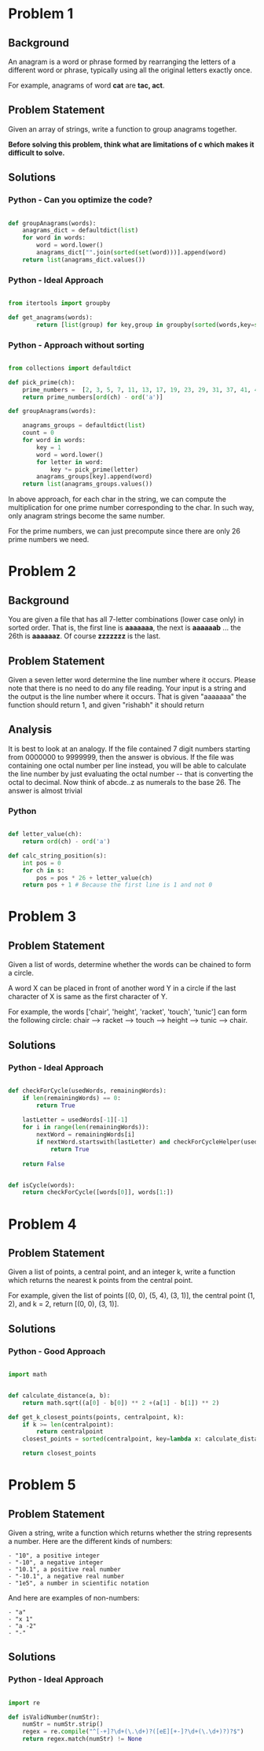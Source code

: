 # Problem 1

## Background

An anagram is a word or phrase formed by rearranging the letters of a different word or phrase, typically using all the original letters exactly once. 

For example, anagrams of word **cat** are **tac, act**.

## Problem Statement

Given an array of strings, write a function to group anagrams together.

**Before solving this problem, think what are limitations of c which makes it difficult to solve.**

## Solutions

### Python - Can you optimize the code?

```` python

def groupAnagrams(words):
    anagrams_dict = defaultdict(list)
    for word in words:
        word = word.lower()
        anagrams_dict["".join(sorted(set(word)))].append(word)
    return list(anagrams_dict.values())

````

### Python - Ideal Approach

````python

from itertools import groupby

def get_anagrams(words):
        return [list(group) for key,group in groupby(sorted(words,key=sorted),sorted)]
````

### Python - Approach without sorting

````python

from collections import defaultdict

def pick_prime(ch):
    prime_numbers =  [2, 3, 5, 7, 11, 13, 17, 19, 23, 29, 31, 37, 41, 43, 47, 53, 59, 61, 67, 71, 73, 79, 83, 89, 97, 101]
    return prime_numbers[ord(ch) - ord('a')]

def groupAnagrams(words):

    anagrams_groups = defaultdict(list)
    count = 0
    for word in words:
        key = 1
        word = word.lower()
        for letter in word:
            key *= pick_prime(letter)
        anagrams_groups[key].append(word)
    return list(anagrams_groups.values())

````

In above approach, for each char in the string, we can compute the multiplication for one prime number corresponding to the char. In such way, only anagram strings become the same number.

For the prime numbers, we can just precompute since there are only 26 prime numbers we need.

# Problem 2

## Background 

You are given a file that has all 7-letter combinations (lower case only) in sorted order. That is, the first line is **aaaaaaa**, the next is **aaaaaab** ...  the 26th is **aaaaaaz**. Of course **zzzzzzz** is the last.

## Problem Statement

Given a seven letter word determine the line number where it occurs. Please note that there is no need to do any file reading. Your input is a string and the output is the line number where it occurs. That is given "aaaaaaa" the function should return 1, and given "rishabh" it should return 


## Analysis

It is best to look at an analogy. If the file contained 7 digit numbers starting from 0000000 to 9999999, then the answer is obvious. If the file was containing one octal number per line instead, you will be able to calculate the line number by just evaluating the octal number -- that is converting the octal to decimal. Now think of abcde..z as numerals to the base 26. The answer is almost trivial

### Python

````python

def letter_value(ch):
    return ord(ch) - ord('a')

def calc_string_position(s):
    int pos = 0
    for ch in s:
        pos = pos * 26 + letter_value(ch)
    return pos + 1 # Because the first line is 1 and not 0

````

# Problem 3

## Problem Statement

Given a list of words, determine whether the words can be chained to form a circle.

A word X can be placed in front of another word Y in a circle if the last character of X is same as the first character of Y.


For example, the words ['chair', 'height', 'racket', 'touch', 'tunic'] can form the following circle:
chair --> racket --> touch --> height --> tunic --> chair. 

## Solutions

### Python - Ideal Approach

```` python

def checkForCycle(usedWords, remainingWords):
    if len(remainingWords) == 0:
        return True
    
    lastLetter = usedWords[-1][-1]
    for i in range(len(remainingWords)):
        nextWord = remainingWords[i]
        if nextWord.startswith(lastLetter) and checkForCycleHelper(usedWords+[nextWord], remainingWords[:i]+remainingWords[i+1:]):
            return True
    
    return False


def isCycle(words):
    return checkForCycle([words[0]], words[1:])

````

# Problem 4

## Problem Statement

Given a list of points, a central point, and an integer k, write a function which returns the nearest k points from the central point.

For example, given the list of points [(0, 0), (5, 4), (3, 1)], the central point (1, 2), and k = 2, return [(0, 0), (3, 1)].

## Solutions

### Python - Good Approach

```` python

import math


def calculate_distance(a, b):
    return math.sqrt((a[0] - b[0]) ** 2 +(a[1] - b[1]) ** 2)

def get_k_closest_points(points, centralpoint, k):
    if k >= len(centralpoint):
        return centralpoint
    closest_points = sorted(centralpoint, key=lambda x: calculate_distance(points, x))[:k]

    return closest_points

````

# Problem 5

## Problem Statement

Given a string, write a function which returns whether the string represents a number. Here are the different kinds of numbers:

    - "10", a positive integer
    - "-10", a negative integer
    - "10.1", a positive real number
    - "-10.1", a negative real number
    - "1e5", a number in scientific notation

And here are examples of non-numbers:
    
    - "a"
    - "x 1"
    - "a -2"
    - "-"

## Solutions

### Python - Ideal Approach

```` python

import re

def isValidNumber(numStr):
    numStr = numStr.strip()
    regex = re.compile("^[-+]?\d+(\.\d+)?([eE][+-]?\d+(\.\d+)?)?$")
    return regex.match(numStr) != None


````
